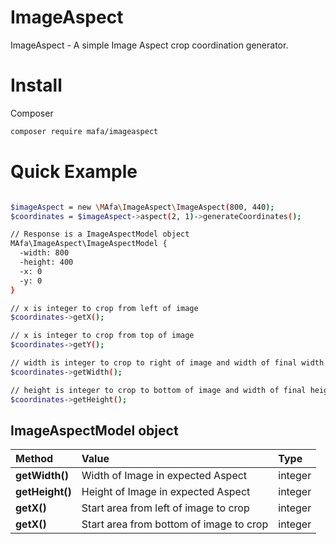 # ImageAspect
ImageAspect - A simple Image Aspect crop coordination generator.

# Install
Composer 
```bash
composer require mafa/imageaspect
```

# Quick Example 

```bash

$imageAspect = new \MAfa\ImageAspect\ImageAspect(800, 440);
$coordinates = $imageAspect->aspect(2, 1)->generateCoordinates();

// Response is a ImageAspectModel object
MAfa\ImageAspect\ImageAspectModel {
  -width: 800
  -height: 400
  -x: 0
  -y: 0
}

// x is integer to crop from left of image
$coordinates->getX();

// x is integer to crop from top of image
$coordinates->getY();

// width is integer to crop to right of image and width of final width in expected aspect
$coordinates->getWidth();

// height is integer to crop to bottom of image and width of final height in expected aspect
$coordinates->getHeight();

```

## ImageAspectModel object

| Method            | Value                                    | Type           |
| :---------------- | :--------------------------------------- | :------------- |
|  **getWidth()**   | Width of Image in expected Aspect        | integer        |
|  **getHeight()**  | Height of Image in expected Aspect       | integer        |
|  **getX()**       | Start area from left of image to crop    | integer        |
|  **getX()**       | Start area from bottom of image to crop  | integer        |
